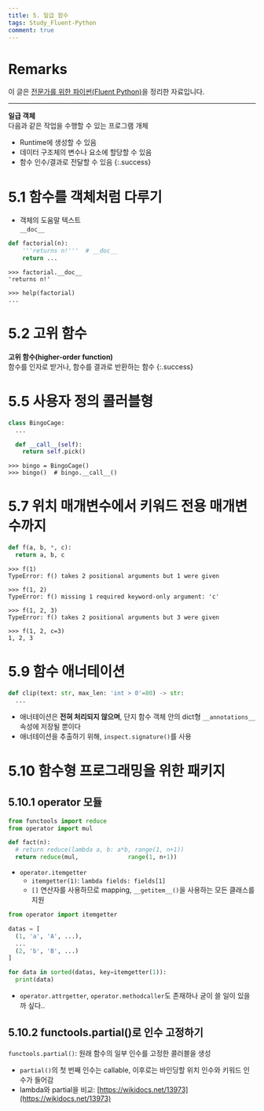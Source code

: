 ```yaml
---
title: 5. 일급 함수
tags: Study_Fluent-Python
comment: true
---
```


# Remarks
이 글은 [전문가를 위한 파이썬(Fluent Python)](https://books.google.co.kr/books/about/%EC%A0%84%EB%AC%B8%EA%B0%80%EB%A5%BC_%EC%9C%84%ED%95%9C_%ED%8C%8C%EC%9D%B4%EC%8D%AC.html?id=NJpIDwAAQBAJ&printsec=frontcover&source=kp_read_button&redir_esc=y#v=onepage&q&f=false)을 정리한 자료입니다.

<!--more-->

---

**일급 객체** \
다음과 같은 작업을 수행할 수 있는 프로그램 개체
- Runtime에 생성할 수 있음
- 데이터 구조체의 변수나 요소에 할당할 수 있음
- 함수 인수/결과로 전달할 수 있음
{:.success}


# 5.1 함수를 객체처럼 다루기
- 객체의 도움말 텍스트 \
`__doc__`
```python
def factorial(n):
    '''returns n!'''  # __doc__
    return ...
```

```
>>> factorial.__doc__
'returns n!'

>>> help(factorial)
...
```

# 5.2 고위 함수
**고위 함수(higher-order function)** \
함수를 인자로 받거나, 함수를 결과로 반환하는 함수
{:.success}

# 5.5 사용자 정의 콜러블형
```python
class BingoCage:
  ...

  def __call__(self):
    return self.pick()   
```

```
>>> bingo = BingoCage()
>>> bingo()  # bingo.__call__()
```

# 5.7 위치 매개변수에서 키워드 전용 매개변수까지
```python
def f(a, b, *, c):
  return a, b, c
```

```
>>> f(1)
TypeError: f() takes 2 positional arguments but 1 were given

>>> f(1, 2)
TypeError: f() missing 1 required keyword-only argument: 'c'

>>> f(1, 2, 3)
TypeError: f() takes 2 positional arguments but 3 were given

>>> f(1, 2, c=3)
1, 2, 3
```

# 5.9 함수 애너테이션
```python
def clip(text: str, max_len: 'int > 0'=80) -> str:
  ...
```

- 애너테이션은 **전혀 처리되지 않으며**, 단지 함수 객체 안의 dict형 `__annotations__` 속성에 저장될 뿐이다
- 애너테이션을 추출하기 위해, `inspect.signature()`를 사용

# 5.10 함수형 프로그래밍을 위한 패키지
## 5.10.1 operator 모듈
```python
from functools import reduce
from operator import mul

def fact(n):
  # return reduce(lambda a, b: a*b, range(1, n+1))
  return reduce(mul,              range(1, n+1))
```

- `operator.itemgetter`
  - `itemgetter(1)`: `lambda fields: fields[1]`
  - `[]` 연산자를 사용하므로 mapping, `__getitem__()`을 사용하는 모든 클래스를 지원

```python
from operator import itemgetter

datas = [
  (1, 'a', 'A', ...),
  ...
  (2, 'b', 'B', ...)
]

for data in sorted(datas, key=itemgetter(1)):
  print(data)
```

- `operator.attrgetter`, `operator.methodcaller`도 존재하나 굳이 쓸 일이 있을까 싶다..

## 5.10.2 functools.partial()로 인수 고정하기
`functools.partial()`: 원래 함수의 일부 인수를 고정한 콜러블을 생성
- `partial()`의 첫 번째 인수는 callable, 이후로는 바인딩할 위치 인수와 키워드 인수가 들어감
- lambda와 partial을 비교: [https://wikidocs.net/13973](https://wikidocs.net/13973)
